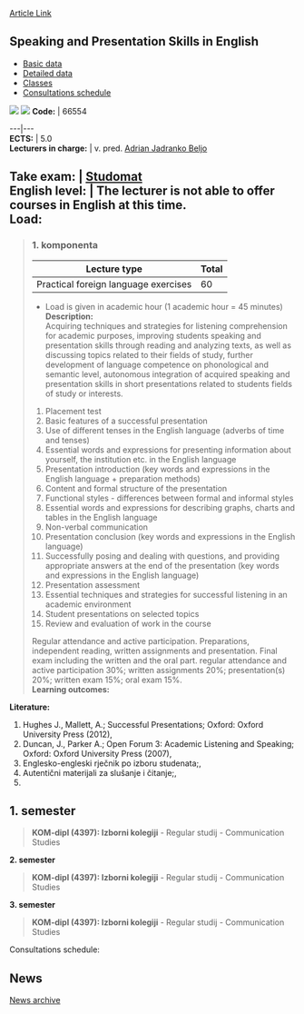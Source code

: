[Article Link](https://www.fhs.hr/en/course/sapsie)

## Speaking and Presentation Skills in English
  * [Basic data](https://www.fhs.hr/en/course/sapsie#v1id-523830_754587_1_0 "Basic data")
  * [Detailed data](https://www.fhs.hr/en/course/sapsie#v1id-523830_754587_1_1 "Detailed data")
  * [Classes](https://www.fhs.hr/en/course/sapsie#v1id-523830_754587_1_2 "Classes")
  * [Consultations schedule](https://www.fhs.hr/en/course/sapsie#v1id-523830_754587_1_3 "Consultations schedule")


[![](https://www.fhs.hr/img/flags/gif/hr.gif)](https://www.fhs.hr/predmet/ejgpv) [![](https://www.fhs.hr/img/flags/gif/gb.gif)](https://www.fhs.hr/en/course/sapsie)
**Code:** |  66554  
  
---|---  
**ECTS:** |  5.0   
**Lecturers in charge:** |  v. pred. [Adrian Jadranko Beljo](https://www.fhs.hr/staff/adrian_jadranko.beljo)   
  
**Take exam:** |  [Studomat](http://www.isvu.hr/studomat)  
**English level:** |  The lecturer is not able to offer courses in English at this time.   
**Load:**  
---  
> ### 1. komponenta
> | Lecture type | Total  
> ---|---  
> Practical foreign language exercises | 60  
> * Load is given in academic hour (1 academic hour = 45 minutes)   
**Description:**  
> Acquiring techniques and strategies for listening comprehension for academic purposes, improving students speaking and presentation skills through reading and analyzing texts, as well as discussing topics related to their fields of study, further development of language competence on phonological and semantic level, autonomous integration of acquired speaking and presentation skills in short presentations related to students fields of study or interests.  
>    
>    
>  1. Placement test  
>  2. Basic features of a successful presentation  
>  3. Use of different tenses in the English language (adverbs of time and tenses)  
>  4. Essential words and expressions for presenting information about yourself, the institution etc. in the English language  
>  5. Presentation introduction (key words and expressions in the English language + preparation methods)  
>  6. Content and formal structure of the presentation  
>  7. Functional styles - differences between formal and informal styles  
>  8. Essential words and expressions for describing graphs, charts and tables in the English language  
>  9. Non-verbal communication  
>  10. Presentation conclusion (key words and expressions in the English language)  
>  11. Successfully posing and dealing with questions, and providing appropriate answers at the end of the presentation (key words and expressions in the English language)  
>  12. Presentation assessment  
>  13. Essential techniques and strategies for successful listening in an academic environment  
>  14. Student presentations on selected topics  
>  15. Review and evaluation of work in the course  
>    
>  Regular attendance and active participation. Preparations, independent reading, written assignments and presentation. Final exam including the written and the oral part. regular attendance and active participation 30%; written assignments 20%; presentation(s) 20%; written exam 15%; oral exam 15%.  
**Learning outcomes:**  

  
**Literature:**  
  1. Hughes J., Mallett, A.; Successful Presentations; Oxford: Oxford University Press (2012), 
  2. Duncan, J., Parker A.; Open Forum 3: Academic Listening and Speaking; Oxford: Oxford University Press (2007), 
  3. Englesko-engleski rječnik po izboru studenata;, 
  4. Autentični materijali za slušanje i čitanje;, 
  5. 
  
**1. semester**  
---  
> **KOM-dipl (4397): Izborni kolegiji** - Regular studij - Communication Studies  
>   
  
**2. semester**  
> **KOM-dipl (4397): Izborni kolegiji** - Regular studij - Communication Studies  
>   
  
**3. semester**  
> **KOM-dipl (4397): Izborni kolegiji** - Regular studij - Communication Studies  
>   
Consultations schedule: 


## News
[News archive](https://www.fhs.hr/en/course/sapsie?@=20pjh#news_78105 "News archive")
